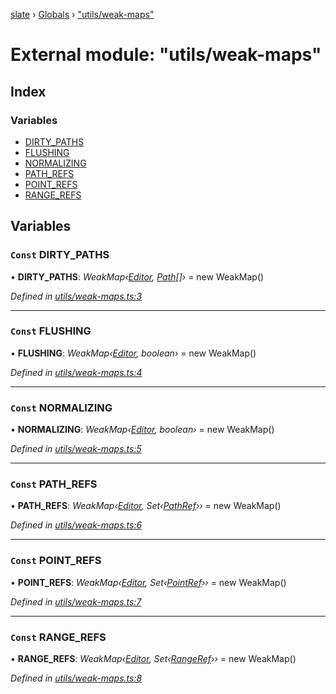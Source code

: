 [slate](../README.md) › [Globals](../globals.md) › ["utils/weak-maps"](_utils_weak_maps_.md)

# External module: "utils/weak-maps"

## Index

### Variables

* [DIRTY_PATHS](_utils_weak_maps_.md#const-dirty_paths)
* [FLUSHING](_utils_weak_maps_.md#const-flushing)
* [NORMALIZING](_utils_weak_maps_.md#const-normalizing)
* [PATH_REFS](_utils_weak_maps_.md#const-path_refs)
* [POINT_REFS](_utils_weak_maps_.md#const-point_refs)
* [RANGE_REFS](_utils_weak_maps_.md#const-range_refs)

## Variables

### `Const` DIRTY_PATHS

• **DIRTY_PATHS**: *WeakMap‹[Editor](../interfaces/_interfaces_editor_.editor.md), [Path](_interfaces_path_.md#path)[]›* = new WeakMap()

*Defined in [utils/weak-maps.ts:3](https://github.com/horacioh/slate/blob/b3461bd5/packages/slate/src/utils/weak-maps.ts#L3)*

___

### `Const` FLUSHING

• **FLUSHING**: *WeakMap‹[Editor](../interfaces/_interfaces_editor_.editor.md), boolean›* = new WeakMap()

*Defined in [utils/weak-maps.ts:4](https://github.com/horacioh/slate/blob/b3461bd5/packages/slate/src/utils/weak-maps.ts#L4)*

___

### `Const` NORMALIZING

• **NORMALIZING**: *WeakMap‹[Editor](../interfaces/_interfaces_editor_.editor.md), boolean›* = new WeakMap()

*Defined in [utils/weak-maps.ts:5](https://github.com/horacioh/slate/blob/b3461bd5/packages/slate/src/utils/weak-maps.ts#L5)*

___

### `Const` PATH_REFS

• **PATH_REFS**: *WeakMap‹[Editor](../interfaces/_interfaces_editor_.editor.md), Set‹[PathRef](../interfaces/_interfaces_path_ref_.pathref.md)››* = new WeakMap()

*Defined in [utils/weak-maps.ts:6](https://github.com/horacioh/slate/blob/b3461bd5/packages/slate/src/utils/weak-maps.ts#L6)*

___

### `Const` POINT_REFS

• **POINT_REFS**: *WeakMap‹[Editor](../interfaces/_interfaces_editor_.editor.md), Set‹[PointRef](../interfaces/_interfaces_point_ref_.pointref.md)››* = new WeakMap()

*Defined in [utils/weak-maps.ts:7](https://github.com/horacioh/slate/blob/b3461bd5/packages/slate/src/utils/weak-maps.ts#L7)*

___

### `Const` RANGE_REFS

• **RANGE_REFS**: *WeakMap‹[Editor](../interfaces/_interfaces_editor_.editor.md), Set‹[RangeRef](../interfaces/_interfaces_range_ref_.rangeref.md)››* = new WeakMap()

*Defined in [utils/weak-maps.ts:8](https://github.com/horacioh/slate/blob/b3461bd5/packages/slate/src/utils/weak-maps.ts#L8)*

